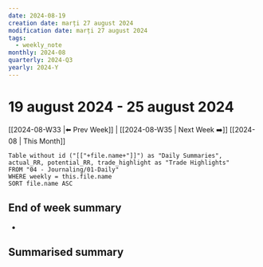 ```yaml
---
date: 2024-08-19
creation date: marți 27 august 2024
modification date: marți 27 august 2024
tags:
  - weekly_note
monthly: 2024-08
quarterly: 2024-Q3
yearly: 2024-Y
---
```

# 19 august 2024 - 25 august 2024

[[2024-08-W33 |⬅️ Prev Week]] | [[2024-08-W35 | Next Week ➡️]] 
[[2024-08 | This Month]]


```dataview
Table without id ("[["+file.name+"]]") as "Daily Summaries", actual_RR, potential_RR, trade_highlight as "Trade Highlights"
FROM "04 - Journaling/01-Daily"
WHERE weekly = this.file.name
SORT file.name ASC
```




## End of week summary
- 

**Summarised summary**
- 

